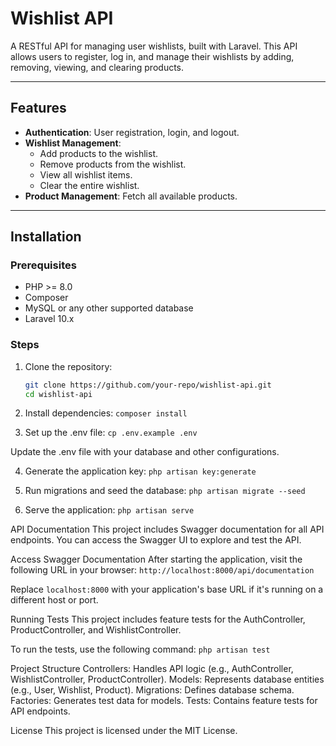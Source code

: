 # Wishlist API

A RESTful API for managing user wishlists, built with Laravel. This API allows users to register, log in, and manage their wishlists by adding, removing, viewing, and clearing products.

---

## Features

- **Authentication**: User registration, login, and logout.
- **Wishlist Management**:
  - Add products to the wishlist.
  - Remove products from the wishlist.
  - View all wishlist items.
  - Clear the entire wishlist.
- **Product Management**: Fetch all available products.

---

## Installation

### Prerequisites

- PHP >= 8.0
- Composer
- MySQL or any other supported database
- Laravel 10.x

### Steps

1. Clone the repository:
   ```bash
   git clone https://github.com/your-repo/wishlist-api.git
   cd wishlist-api

2. Install dependencies:
    ```composer install```

3. Set up the .env file:
    ```cp .env.example .env```

Update the .env file with your database and other configurations.

4. Generate the application key:
    ```php artisan key:generate```

5. Run migrations and seed the database:
    ```php artisan migrate --seed```

4. Serve the application:
    ```php artisan serve```

API Documentation
This project includes Swagger documentation for all API endpoints. You can access the Swagger UI to explore and test the API.

Access Swagger Documentation
After starting the application, visit the following URL in your browser:
    ```http://localhost:8000/api/documentation```
    
Replace `localhost:8000` with your application's base URL if it's running on a different host or port.


Running Tests
This project includes feature tests for the AuthController, ProductController, and WishlistController.

To run the tests, use the following command:
    ```php artisan test```


Project Structure
Controllers: Handles API logic (e.g., AuthController, WishlistController, ProductController).
Models: Represents database entities (e.g., User, Wishlist, Product).
Migrations: Defines database schema.
Factories: Generates test data for models.
Tests: Contains feature tests for API endpoints.

License
This project is licensed under the MIT License.

